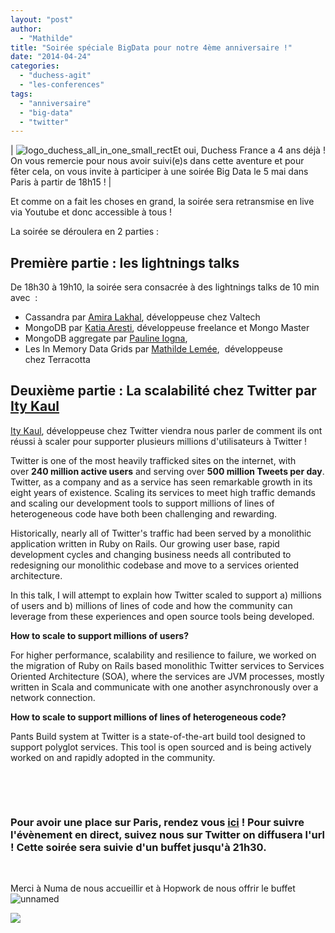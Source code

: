 ```yaml
---
layout: "post"
author: 
  - "Mathilde"
title: "Soirée spéciale BigData pour notre 4ème anniversaire !"
date: "2014-04-24"
categories: 
  - "duchess-agit"
  - "les-conferences"
tags: 
  - "anniversaire"
  - "big-data"
  - "twitter"
---
```


| ![logo_duchess_all_in_one_small_rect](/assets/2014/04/2014-04-24-soiree-speciale-bigdata-pour-notre-4eme-anniversaire/logo_duchess_all_in_one_small_rect.png)Et oui, Duchess France a 4 ans déjà ! On vous remercie pour nous avoir suivi(e)s dans cette aventure et pour fêter cela, on vous invite à participer à une soirée Big Data le 5 mai dans Paris à partir de 18h15 ! |

Et comme on a fait les choses en grand, la soirée sera retransmise en live via Youtube et donc accessible à tous !

La soirée se déroulera en 2 parties :

## Première partie : les lightnings talks

De 18h30 à 19h10, la soirée sera consacrée à des lightnings talks de 10 min avec  :

- Cassandra par [Amira Lakhal](https://twitter.com/miralak), développeuse chez Valtech
- MongoDB par [Katia Aresti](https://twitter.com/karesti), développeuse freelance et Mongo Master
- MongoDB aggregate par [Pauline Iogna](https://twitter.com/_p_a_u_l_i_n_e_),
- Les In Memory Data Grids par [Mathilde Lemée](https://twitter.com/MathildeLemee),  développeuse chez Terracotta

## Deuxième partie : La scalabilité chez Twitter par [Ity Kaul](https://twitter.com/Ity)

[Ity Kaul](https://twitter.com/Ity), développeuse chez Twitter viendra nous parler de comment ils ont réussi à scaler pour supporter plusieurs millions d'utilisateurs à Twitter !

Twitter is one of the most heavily trafficked sites on the internet, with over **240 million active users** and serving over **500 million Tweets per day**. Twitter, as a company and as a service has seen remarkable growth in its eight years of existence. Scaling its services to meet high traffic demands and scaling our development tools to support millions of lines of heterogeneous code have both been challenging and rewarding.

Historically, nearly all of Twitter's traffic had been served by a monolithic application written in Ruby on Rails. Our growing user base, rapid development cycles and changing business needs all contributed to redesigning our monolithic codebase and move to a services oriented architecture.

In this talk, I will attempt to explain how Twitter scaled to support a) millions of users and b) millions of lines of code and how the community can leverage from these experiences and open source tools being developed.

**How to scale to support millions of users?**

For higher performance, scalability and resilience to failure, we worked on the migration of Ruby on Rails based monolithic Twitter services to Services Oriented Architecture (SOA), where the services are JVM processes, mostly written in Scala and communicate with one another asynchronously over a network connection.

**How to scale to support millions of lines of heterogeneous code?**

Pants Build system at Twitter is a state-of-the-art build tool designed to support polyglot services. This tool is open sourced and is being actively worked on and rapidly adopted in the community.

 

 

### **Pour avoir une place sur Paris, rendez vous [ici](http://www.meetup.com/Duchess-France-Meetup/events/179086192/) ! Pour suivre l'évènement en direct, suivez nous sur Twitter on diffusera l'url ! Cette soirée sera suivie d'un buffet jusqu'à 21h30.**

 

Merci à Numa de nous accueillir et à Hopwork de nous offrir le buffet  ![![unnamed](/assets/2014/04/2014-04-24-soiree-speciale-bigdata-pour-notre-4eme-anniversaire/unnamed-300x110.png)](/assets/2014/04/2014-04-24-soiree-speciale-bigdata-pour-notre-4eme-anniversaire/unnamed.png)

[![](/assets/2014/04/2014-04-24-soiree-speciale-bigdata-pour-notre-4eme-anniversaire/logo-Hopwork1.png)](http://www.hopwork.com)
